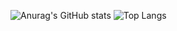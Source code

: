 ![Anurag's GitHub stats](https://github-readme-stats.vercel.app/api?username=Mallhw&show_icons=true&theme=synthwave)
![Top Langs](https://github-readme-stats.vercel.app/api/top-langs/?username=anuraghazra&hide_progress=true)

<!---
Mallhw/Mallhw is a ✨ special ✨ repository because its `README.md` (this file) appears on your GitHub profile.
You can click the Preview link to take a look at your changes.
--->
